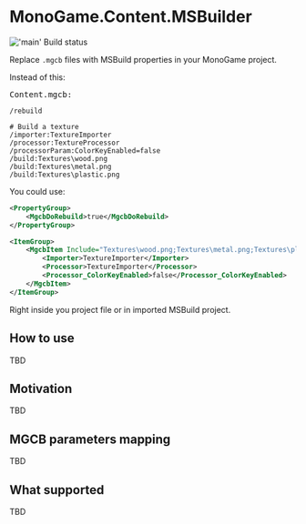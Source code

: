 # MonoGame.Content.MSBuilder

!['main' Build status](../../actions/workflows/build.yml/badge.svg?branch=main)


Replace `.mgcb` files with MSBuild properties in your MonoGame project.

Instead of this:

<kbd>Content.mgcb:</kbd>
```shell
/rebuild

# Build a texture
/importer:TextureImporter
/processor:TextureProcessor
/processorParam:ColorKeyEnabled=false
/build:Textures\wood.png
/build:Textures\metal.png
/build:Textures\plastic.png
```

You could use:
```xml
<PropertyGroup>
    <MgcbDoRebuild>true</MgcbDoRebuild>
</PropertyGroup>

<ItemGroup>
    <MgcbItem Include="Textures\wood.png;Textures\metal.png;Textures\plastic.png">
        <Importer>TextureImporter</Importer>
        <Processor>TextureImporter</Processor>
        <Processor_ColorKeyEnabled>false</Processor_ColorKeyEnabled>
    </MgcbItem>
</ItemGroup>
```

Right inside you project file or in imported MSBuild project.

## How to use
TBD

## Motivation
TBD

## MGCB parameters mapping
TBD

## What supported
TBD
